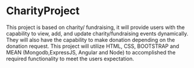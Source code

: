 ﻿# CharityProject


This project is based on charity/ fundraising, it will provide users with the capability to view, add, and update charity/fundraising events dynamically.  They will also have the capability to make donation depending on the donation request. This project will utilize HTML, CSS, BOOTSTRAP and MEAN (Mongodb,ExpressJS, Angular and Node) to accomplished  the required functionality to meet the users expectation. 
